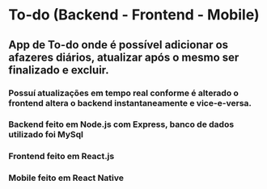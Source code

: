 # To-do (Backend - Frontend - Mobile)

## App de To-do onde é possível adicionar os afazeres diários, atualizar após o mesmo ser finalizado e excluir.

### Possuí atualizações em tempo real conforme é alterado o frontend altera o backend instantaneamente e vice-e-versa.

### Backend feito em Node.js com Express, banco de dados utilizado foi MySql
### Frontend feito em React.js
### Mobile feito em React Native